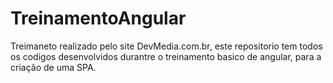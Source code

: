 # TreinamentoAngular

Treimaneto realizado pelo site DevMedia.com.br, este repositorio tem todos os codigos desenvolvidos
durantre o treinamento basico de angular, para a criação de uma SPA.
